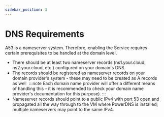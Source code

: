 ```yaml
---
sidebar_position: 3
---
```

# DNS Requirements

A53 is a nameserver system. Therefore, enabling the Service requires certain prerequisites to be handled at the domain level.

- There should be at least two nameserver records (ns1.your.cloud, ns2.your.cloud, etc.) configured on your domain's DNS.
- The records should be registered as nameserver records on your domain provider's system - these may need to be created as A records as well 
	:::note
	Each domain name provider will offer a different means of handling this - it is recommended to check your domain name provider's documentation for this purpose).
	:::
- Nameserver records should point to a public IPv4 with port 53 open and propagated all the way through to the VM where PowerDNS is installed; multiple nameservers may point to the same IPv4.




